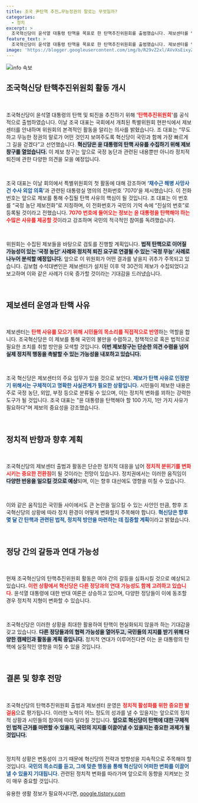 ```yaml
---
title: 조국 尹탄핵 추진…무능정권의 말로는 무엇일까?
categories:
  - 정치
excerpt: >
  조국혁신당이 윤석열 대통령 탄핵을 목표로 한 탄핵추진위원회를 출범했습니다. 제보센터를 열고 국민의 진실을 모아 검찰 독재를 종식시키겠다는 조국 대표의 강력한 의지가 전해집니다. 클릭해서 더 자세한 내용을 확인하세요!
feature_text: >
  조국혁신당이 윤석열 대통령 탄핵을 목표로 한 탄핵추진위원회를 출범했습니다. 제보센터를 열고 국민의 진실을 모아 검찰 독재를 종식시키겠다는 조국 대표의 강력한 의지가 전해집니다. 클릭해서 더 자세한 내용을 확인하세요!
image: 'https://blogger.googleusercontent.com/img/b/R29vZ2xl/AVvXsEixyZcFfHzMRdzZMjFBmAUKJYCLCGyLL1o632UiGVXcaFdKo_bkvkuCioo0uUKlGfBVcT3P84aROyZIXSBEx3Aw5nCQ3pTgDom1WDC4m8eifvWiAmWEEVb4x6G_l8C0QH225ldMjyaFvpxGEBGNO37VmDTDMHGhJPq73UglMfDca1-0aw/s1600/blogspot.png'
---
```


<p><img src="https://blogger.googleusercontent.com/img/b/R29vZ2xl/AVvXsEixyZcFfHzMRdzZMjFBmAUKJYCLCGyLL1o632UiGVXcaFdKo_bkvkuCioo0uUKlGfBVcT3P84aROyZIXSBEx3Aw5nCQ3pTgDom1WDC4m8eifvWiAmWEEVb4x6G_l8C0QH225ldMjyaFvpxGEBGNO37VmDTDMHGhJPq73UglMfDca1-0aw/s1600/blogspot.png" alt="info 속보" /></p>

<h2 data-ke-size="size26">조국혁신당 탄핵추진위원회 활동 개시</h2>

<p data-ke-size="size16">&nbsp;</p>

<p>조국혁신당이 윤석열 대통령의 탄핵 및 퇴진을 추진하기 위해 <b><span style="color: #ee2323;">'탄핵추진위원회'</span></b>를 공식적으로 출범하였습니다. 이날 조국 대표는 국회에서 개최된 특별위원회 현판식에서 제보센터를 안내하며 위원회의 본격적인 활동을 알리는 의사를 밝혔습니다. 조 대표는 “무도하고 무능한 정권의 말로가 어떤 것인지 보여주도록 혁신당이 국민과 함께 가장 빠르게 그 길을 걷겠다”고 선언했습니다. <b><span style="background-color: #21538527;">혁신당은 윤 대통령의 탄핵 사유를 수집하기 위해 제보창구를 열었습니다.</span></b> 이 제보 창구는 앞으로 국정 농단과 관련된 내용뿐만 아니라 정치적 퇴진에 관한 다양한 의견을 모을 예정입니다.</p>

<p data-ke-size="size16">&nbsp;</p>

<p>조국 대표는 이날 회의에서 특별위원회의 첫 활동에 대해 강조하며 <b><span style="color: #1a5490;">‘채수근 해병 사망사건 수사 외압 의혹’</span></b>과 관련된 대통령실 명의의 전화번호 '7070'을 제시했습니다. 이 전화번호는 앞으로 제보를 통해 수집될 탄핵 사유의 핵심이 될 것입니다. 조 대표는 이 번호를 “국정 농단 제보전화”로 지칭하며, 이 전화번호가 국민의 기억 속에 “진실의 번호”로 등록될 것이라고 전했습니다. <b><span style="color: #ee2323;">7070 번호에 들어오는 정보는 윤 대통령을 탄핵해야 하는 수많은 사유를 제공할 것</span></b>이라고 강조하며 국민의 적극적인 참여를 독려했습니다.</p>

<p data-ke-size="size16">&nbsp;</p>

<p>위원회는 수집된 제보들을 바탕으로 검토를 진행할 계획입니다. <b><span style="background-color: #21538527;">법적 탄핵으로 이어질 가능성이 있는 ‘국정 농단’ 사례와 정치적 퇴진 요구로 연결될 수 있는 ‘국정 무능’ 사례로 나누어 분석할 예정입니다.</span></b> 앞으로 이 위원회가 어떤 결과를 낳을지 귀추가 주목되고 있습니다. 김보협 수석대변인은 제보센터가 설치된 이후 약 30건의 제보가 수집되었다고 보고하며 이와 같은 사례가 더욱 증가할 것이라는 기대감을 드러냈습니다.</p>

<p data-ke-size="size16">&nbsp;</p>

<h2 data-ke-size="size26">제보센터 운영과 탄핵 사유</h2>

<p data-ke-size="size16">&nbsp;</p>

<p>제보센터는 <b><span style="color: #ee2323;">탄핵 사유를 모으기 위해 시민들의 목소리를 직접적으로 반영</span></b>하는 역할을 합니다. 조국혁신당은 이 제보를 통해 국민의 불만을 수렴하고, 정책적으로 혹은 법적으로 필요한 조치를 취할 방안을 모색할 것입니다. <b><span style="background-color: #21538527;">이번 제보창구는 단순한 의견 수렴을 넘어 실제 정치적 행동을 촉발할 수 있는 가능성을 내포하고 있습니다.</span></b></p>

<p data-ke-size="size16">&nbsp;</p>

<p>조국 혁신당은 제보센터의 주요 임무가 있을 것으로 보인다. <b><span style="color: #1a5490;">제보가 탄핵 사유로 인정받기 위해서는 구체적이고 명확한 사실관계가 필요한 상황입니다.</span></b> 시민들이 제보한 내용은 주로 국정 농단, 외압, 부정 등으로 분류될 수 있으며, 이는 정치적 변화를 꾀하는 강력한 도구가 될 것입니다. 조국 대표는 "윤 대통령을 탄핵해야 할 100 가지, 1만 가지 사유가 필요하다"며 제보의 중요성을 강조했습니다. </p>

<p data-ke-size="size16">&nbsp;</p>

<h2 data-ke-size="size26">정치적 반향과 향후 계획</h2>

<p data-ke-size="size16">&nbsp;</p>

<p>조국혁신당의 제보센터 출범과 활동은 단순한 정치적 대응을 넘어 <b><span style="color: #ee2323;">정치적 분위기를 변화시키는 중요한 전환점</span></b>이 될 것이라는 전망이 있습니다. 정치권에서는 이러한 움직임이 <b><span style="background-color: #21538527;">다양한 반응을 일으킬 것으로 예상</span></b>되며, 이는 향후 대선에도 영향을 미칠 수 있습니다.</p>

<p data-ke-size="size16">&nbsp;</p>

<p>이와 같은 움직임은 국민들 사이에서도 큰 논란을 일으킬 수 있는 사안인 만큼, 향후 조국혁신당의 상황에 따라 정치 환경이 어떻게 변화할지 주목해야 합니다. <b><span style="color: #1a5490;">혁신당은 향후 몇 달 간 탄핵과 관련된 법적, 정치적 방안을 마련하는 데 집중할 계획</span></b>이라고 밝혔습니다.</p>

<p data-ke-size="size16">&nbsp;</p>

<h2 data-ke-size="size26">정당 간의 갈등과 연대 가능성</h2>

<p data-ke-size="size16">&nbsp;</p>

<p>현재 조국혁신당의 탄핵추진위원회 활동은 여야 간의 갈등을 심화시킬 것으로 예상되고 있습니다. <b><span style="color: #ee2323;">이런 상황에서 혁신당은 다른 정당과의 연대 가능성도 함께 고려하고 있습니다.</span></b> 윤석열 대통령에 대한 반대 여론은 상승하고 있으며, 다양한 정당들이 이에 동조할 경우 정치적 지형이 변화할 수 있습니다. </p>

<p data-ke-size="size16">&nbsp;</p>

<p>조국혁신당은 이러한 상황을 최대한 활용하여 탄핵이 현실화되지 않을까 하는 기대감을 갖고 있습니다. <b><span style="background-color: #21538527;">다른 정당들과의 협력 가능성을 열어두고, 국민들의 지지를 받기 위해 다양한 캠페인과 활동을 계획 중입니다.</span></b> 정치적 연대가 이루어진다면 이는 윤 대통령의 탄핵에 실질적인 영향을 미칠 수 있을 것입니다.</p>

<p data-ke-size="size16">&nbsp;</p>

<h2 data-ke-size="size26">결론 및 향후 전망</h2>

<p data-ke-size="size16">&nbsp;</p>

<p>조국혁신당의 탄핵추진위원회 출범과 제보센터 운영은 <b><span style="color: #ee2323;">정치적 활성화를 위한 중요한 발걸음</span></b>으로 평가됩니다. 이러한 노력이 어느 정도의 성과를 낼 수 있을지는 앞으로의 정치적 상황과 시민들의 참여에 따라 달라질 것입니다. <b><span style="background-color: #21538527;">앞으로 혁신당이 탄핵에 대한 구체적인 법적 근거를 마련할 수 있을지, 국민의 지지를 이끌어낼 수 있을지는 중요한 과제가 될 것입니다.</span></b></p>

<p data-ke-size="size16">&nbsp;</p>

<p>정치적 상황은 변동성이 크기 때문에 혁신당의 전략과 방향성을 지속적으로 주목해야 할 것입니다. <b><span style="color: #1a5490;">국민의 목소리를 듣고, 그에 맞춘 행동을 통해 혁신당이 어떠한 변화를 이끌어낼 수 있을지 기대됩니다.</span></b> 관련된 정치적 변화를 따라가며 앞으로의 동향을 지켜보는 것이 매우 중요할 것입니다.</p>
유용한 생활 정보가 필요하시다면, <a href="https://qoogle.tistory.com" rel="dofollow">qoogle.tistory.com</a>


